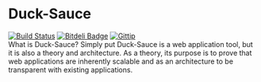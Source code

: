 Duck-Sauce
==========
[![Build Status](https://travis-ci.org/fassetar/Duck-Sauce.svg?branch=master)](https://travis-ci.org/fassetar/Duck-Sauce)
[![Bitdeli Badge](https://d2weczhvl823v0.cloudfront.net/fassetar/duck-sauce/trend.png)](https://bitdeli.com/free "Bitdeli Badge")
<a href="https://www.gittip.com/fassetar/"><img src="http://img.shields.io/gittip/fassetar.png" alt="Gittip"></a>
<br/>
What is Duck-Sauce?
Simply put Duck-Sauce is a web application tool, but it is also a theory and architecture. As a theory, its purpose is to prove that web applications are inherently scalable and as an architecture to be transparent with existing applications. 


